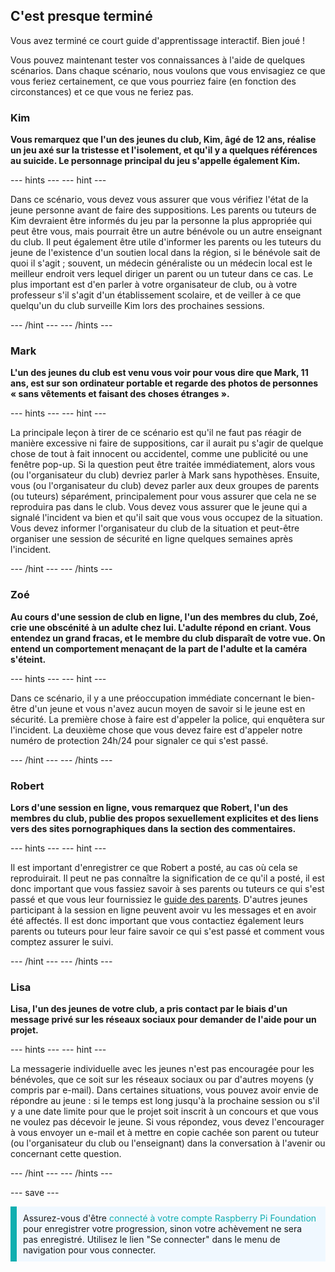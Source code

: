 ## C'est presque terminé

Vous avez terminé ce court guide d'apprentissage interactif. Bien joué !

Vous pouvez maintenant tester vos connaissances à l'aide de quelques scénarios. Dans chaque scénario, nous voulons que vous envisagiez ce que vous feriez certainement, ce que vous pourriez faire (en fonction des circonstances) et ce que vous ne feriez pas.

### Kim

**Vous remarquez que l'un des jeunes du club, Kim, âgé de 12 ans, réalise un jeu axé sur la tristesse et l'isolement, et qu'il y a quelques références au suicide. Le personnage principal du jeu s'appelle également Kim.**

--- hints ---
--- hint ---

Dans ce scénario, vous devez vous assurer que vous vérifiez l'état de la jeune personne avant de faire des suppositions. Les parents ou tuteurs de Kim devraient être informés du jeu par la personne la plus appropriée qui peut être vous, mais pourrait être un autre bénévole ou un autre enseignant du club. Il peut également être utile d'informer les parents ou les tuteurs du jeune de l'existence d'un soutien local dans la région, si le bénévole sait de quoi il s'agit ; souvent, un médecin généraliste ou un médecin local est le meilleur endroit vers lequel diriger un parent ou un tuteur dans ce cas. Le plus important est d'en parler à votre organisateur de club, ou à votre professeur s'il s'agit d'un établissement scolaire, et de veiller à ce que quelqu'un du club surveille Kim lors des prochaines sessions.

--- /hint ---
--- /hints ---

### Mark

**L'un des jeunes du club est venu vous voir pour vous dire que Mark, 11 ans, est sur son ordinateur portable et regarde des photos de personnes « sans vêtements et faisant des choses étranges ».**

--- hints ---
--- hint ---

La principale leçon à tirer de ce scénario est qu'il ne faut pas réagir de manière excessive ni faire de suppositions, car il aurait pu s'agir de quelque chose de tout à fait innocent ou accidentel, comme une publicité ou une fenêtre pop-up. Si la question peut être traitée immédiatement, alors vous (ou l'organisateur du club) devriez parler à Mark sans hypothèses. Ensuite, vous (ou l'organisateur du club) devez parler aux deux groupes de parents (ou tuteurs) séparément, principalement pour vous assurer que cela ne se reproduira pas dans le club. Vous devez vous assurer que le jeune qui a signalé l'incident va bien et qu'il sait que vous vous occupez de la situation. Vous devez informer l'organisateur du club de la situation et peut-être organiser une session de sécurité en ligne quelques semaines après l'incident.

--- /hint ---
--- /hints ---

### Zoé

**Au cours d'une session de club en ligne, l'un des membres du club, Zoé, crie une obscénité à un adulte chez lui. L'adulte répond en criant. Vous entendez un grand fracas, et le membre du club disparaît de votre vue. On entend un comportement menaçant de la part de l'adulte et la caméra s'éteint.**

--- hints ---
--- hint ---

Dans ce scénario, il y a une préoccupation immédiate concernant le bien-être d'un jeune et vous n'avez aucun moyen de savoir si le jeune est en sécurité. La première chose à faire est d'appeler la police, qui enquêtera sur l'incident. La deuxième chose que vous devez faire est d'appeler notre numéro de protection 24h/24 pour signaler ce qui s'est passé.

--- /hint ---
--- /hints ---

### Robert

**Lors d'une session en ligne, vous remarquez que Robert, l'un des membres du club, publie des propos sexuellement explicites et des liens vers des sites pornographiques dans la section des commentaires.**

--- hints ---
--- hint ---

Il est important d'enregistrer ce que Robert a posté, au cas où cela se reproduirait. Il peut ne pas connaître la signification de ce qu'il a posté, il est donc important que vous fassiez savoir à ses parents ou tuteurs ce qui s'est passé et que vous leur fournissiez le [guide des parents](https://help.coderdojo.com/cdkb/s/article/Parents-guide-to-CoderDojo). D'autres jeunes participant à la session en ligne peuvent avoir vu les messages et en avoir été affectés. Il est donc important que vous contactiez également leurs parents ou tuteurs pour leur faire savoir ce qui s'est passé et comment vous comptez assurer le suivi.

--- /hint ---
--- /hints ---
### Lisa

**Lisa, l'un des jeunes de votre club, a pris contact par le biais d'un message privé sur les réseaux sociaux pour demander de l'aide pour un projet.**

--- hints ---
--- hint ---

La messagerie individuelle avec les jeunes n'est pas encouragée pour les bénévoles, que ce soit sur les réseaux sociaux ou par d'autres moyens (y compris par e-mail). Dans certaines situations, vous pouvez avoir envie de répondre au jeune : si le temps est long jusqu'à la prochaine session ou s'il y a une date limite pour que le projet soit inscrit à un concours et que vous ne voulez pas décevoir le jeune. Si vous répondez, vous devez l'encourager à vous envoyer un e-mail et à mettre en copie cachée son parent ou tuteur (ou l'organisateur du club ou l'enseignant) dans la conversation à l'avenir ou concernant cette question.

--- /hint ---
--- /hints ---

--- save ---

<p style="border-left: solid; border-width:10px; border-color: #0faeb0; background-color: aliceblue; padding: 10px;">
Assurez-vous d'être <span style="color: #0faeb0">connecté à votre compte Raspberry Pi Foundation</span> pour enregistrer votre progression, sinon votre achèvement ne sera pas enregistré. Utilisez le lien "Se connecter" dans le menu de navigation pour vous connecter.
</p>
